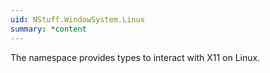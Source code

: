 ```yaml
---
uid: NStuff.WindowSystem.Linux
summary: *content
---
```

The namespace provides types to interact with X11 on Linux.
